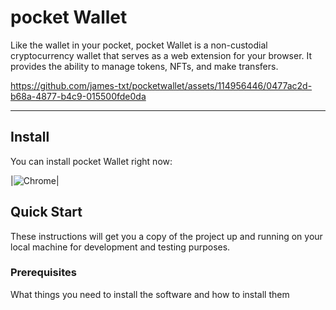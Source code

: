 # pocket Wallet

Like the wallet in your pocket, pocket Wallet is a non-custodial cryptocurrency wallet that serves as a web extension for your browser. 
It provides the ability to manage tokens, NFTs, and make transfers.

https://github.com/james-txt/pocketwallet/assets/114956446/0477ac2d-b68a-4877-b4c9-015500fde0da

<hr />

## Install

You can install pocket Wallet right now:

|![Chrome](https://raw.github.com/alrra/browser-logos/master/src/chrome/chrome_48x48.png)|

## Quick Start

These instructions will get you a copy of the project up and running on your local machine for development and testing purposes.

### Prerequisites

What things you need to install the software and how to install them
